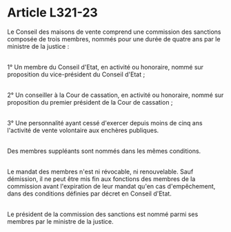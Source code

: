 # Article L321-23

<p>Le Conseil des maisons de vente comprend une commission des sanctions composée de trois membres, nommés pour une durée de quatre ans par le ministre de la justice :<br/><br/>

1° Un membre du Conseil d'Etat, en activité ou honoraire, nommé sur proposition du vice-président du Conseil d'Etat ;<br/><br/>

2° Un conseiller à la Cour de cassation, en activité ou honoraire, nommé sur proposition du premier président de la Cour de cassation ;<br/><br/>

3° Une personnalité ayant cessé d'exercer depuis moins de cinq ans l'activité de vente volontaire aux enchères publiques.<br/><br/>

Des membres suppléants sont nommés dans les mêmes conditions.<br/><br/>

Le mandat des membres n'est ni révocable, ni renouvelable. Sauf démission, il ne peut être mis fin aux fonctions des membres de la commission avant l'expiration de leur mandat qu'en cas d'empêchement, dans des conditions définies par décret en Conseil d'Etat.<br/><br/>

Le président de la commission des sanctions est nommé parmi ses membres par le ministre de la justice.</p>